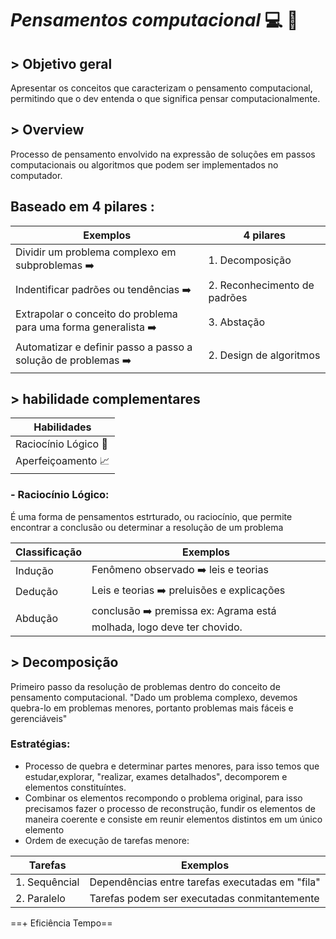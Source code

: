 #                                                              *Pensamentos computacional*  💻 🧠

## > Objetivo geral
 Apresentar os conceitos que caracterizam o pensamento computacional, permitindo que o dev entenda o que significa pensar computacionalmente.
 
 
 
## > Overview
 Processo de pensamento envolvido na expressão de soluções em passos computacionais ou algoritmos que podem ser implementados no computador.
 
 
 
 
 ## Baseado em 4 pilares :
 
 
 | Exemplos | 4 pilares |
| ----------- | ----------- |
| Dividir um problema complexo em subproblemas ➡️| 1. Decomposição |
| Indentificar padrões ou tendências ➡️ | 2. Reconhecimento de padrões |
| Extrapolar o conceito do problema para uma forma generalista ➡️ | 3. Abstação |
| Automatizar e definir passo a passo a solução de problemas ➡️ | 2. Design de algoritmos |
	


 ## > habilidade complementares
| Habilidades |
| ----------- | 
|Raciocínio Lógico 🧠|
|Aperfeiçoamento 📈| 

### - Raciocínio Lógico:
   É uma forma de pensamentos estrturado, ou raciocínio, que permite encontrar a conclusão ou determinar a resolução de um problema 
  
  
 | Classificação|Exemplos |
| ----------- | ----------- |
| Indução| Fenômeno observado ➡️ leis e teorias|
| Dedução  | Leis e teorias ➡️ preluisões e explicações |
| Abdução | conclusão ➡️ premissa ex: Agrama está molhada, logo deve ter chovido. |


## > Decomposição

  Primeiro passo da resolução de problemas dentro do conceito de pensamento computacional.
  "Dado um problema complexo, devemos quebra-lo em problemas menores, portanto problemas mais fáceis e gerenciáveis"
  
  ### Estratégias:
  
 + Processo de quebra e determinar partes menores, para isso temos que estudar,explorar, "realizar, exames detalhados", decomporem e elementos constituíntes.
 + Combinar os elementos recompondo o problema original, para isso precisamos fazer o processo de reconstrução, fundir os elementos de maneira coerente e consiste em reunir elementos distintos em um único elemento
 + Ordem de execução de tarefas menore:
  
 | Tarefas|Exemplos |
| ----------- | ----------- |
| 1. Sequêncial| Dependências entre tarefas executadas em "fila"|
| 2. Paralelo  | Tarefas podem ser executadas conmitantemente |
           
==+ Eficiência
 Tempo==
	

